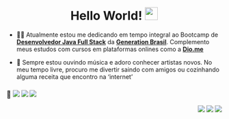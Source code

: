 <h1 align="center"> Hello World! <img src="https://img.icons8.com/color/00000/geography--v3.png" width="30px"></h1>

- 👨‍💻 Atualmente estou me dedicando em tempo integral ao Bootcamp de  **[Desenvolvedor Java Full Stack](https://github.com/robertwtm/generation-brasil)** da **[Generation Brasil](https://www.linkedin.com/school/generationbrasil/)**. Complemento meus estudos com cursos em plataformas onlines como a **[Dio.me](https://www.dio.me/)**

- 🙋 Sempre estou ouvindo música e adoro conhecer artistas novos. No meu tempo livre, procuro me divertir saindo com amigos ou cozinhando alguma receita que encontro na ‘internet’

### 🔧 ![](https://img.shields.io/badge/Code-Java-informational?style=flat&logo=java&logoColor=white) ![](https://img.shields.io/badge/Tools-eclipseIDE-informational?style=flat&logo=Eclipse&logoColor=white) ![](https://img.shields.io/badge/Tools-MySQL-informational?style=flat&logo=mysql&logoColor=white)

<p align="right">
<a href = "mailto:robertwtavares@gmail.com"><img src="https://img.icons8.com/ios-filled/30/ffffff/apple-mail.png"/></a>
<a href = "https://www.linkedin.com/in/robertwtm/"><img src="https://img.icons8.com/ios-filled/30/ffffff/linkedin.png"/></a>
<a href = "https://www.instagram.com/robertwtm/"><img src="https://img.icons8.com/external-kiranshastry-solid-kiranshastry/30/ffffff/external-camera-photography-kiranshastry-solid-kiranshastry.png"/></a>
